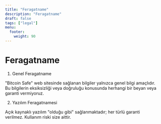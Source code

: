 ```yaml
---
title: "Feragatname"
description: "Feragatname"
draft: false
tags: ["legal"]
menu:
  footer:
    weight: 90
---
```


# Feragatname

1. Genel Feragatname

"Bitcoin Safe" web sitesinde sağlanan bilgiler yalnızca genel bilgi amaçlıdır. Bu bilgilerin eksiksizliği veya doğruluğu konusunda herhangi bir beyan veya garanti vermiyoruz.

2. Yazılım Feragatnamesi

Açık kaynaklı yazılım "olduğu gibi" sağlanmaktadır; her türlü garanti verilmez. Kullanım riski size aittir.